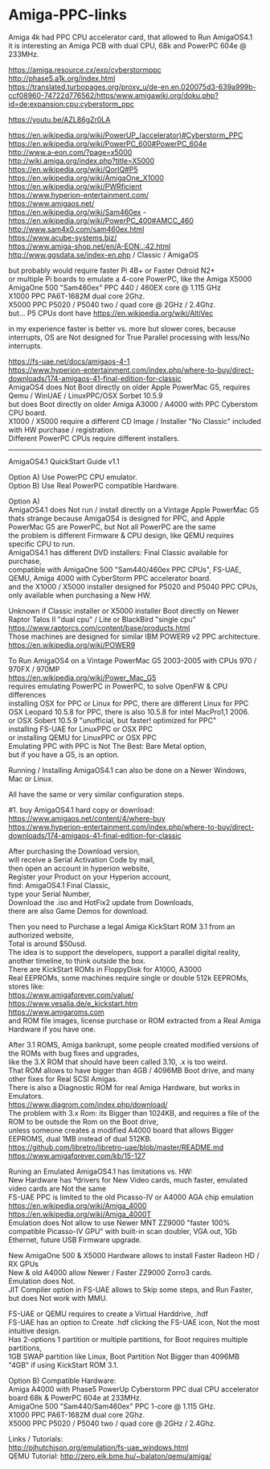 # Amiga-PPC-links

Amiga 4k had PPC CPU accelerator card, that allowed to Run AmigaOS4.1 </br>
it is interesting an Amiga PCB with dual CPU, 68k and PowerPC 604e @ 233MHz. </p>

https://amiga.resource.cx/exp/cyberstormppc </br>
http://phase5.a1k.org/index.html </br>
https://translated.turbopages.org/proxy_u/de-en.en.020075d3-639a999b-ccf08960-74722d776562/https/www.amigawiki.org/doku.php?id=de:expansion:cpu:cyberstorm_ppc </p>

https://youtu.be/AZL86gZr0LA </p>

https://en.wikipedia.org/wiki/PowerUP_(accelerator)#Cyberstorm_PPC </br>
https://en.wikipedia.org/wiki/PowerPC_600#PowerPC_604e </br>
http://www.a-eon.com/?page=x5000 </br>
http://wiki.amiga.org/index.php?title=X5000 </br>
https://en.wikipedia.org/wiki/QorIQ#P5 </br>
https://en.wikipedia.org/wiki/AmigaOne_X1000 </br>
https://en.wikipedia.org/wiki/PWRficient </br>
https://www.hyperion-entertainment.com/ </br>
https://www.amigaos.net/ </br>
https://en.wikipedia.org/wiki/Sam460ex - https://en.wikipedia.org/wiki/PowerPC_400#AMCC_460 </br>
http://www.sam4x0.com/sam460ex.html </br>
https://www.acube-systems.biz/ </br>
https://www.amiga-shop.net/en/A-EON:.:42.html </br>
http://www.ggsdata.se/index-en.php / Classic / AmigaOS </p>

but probably would require faster Pi 4B+ or Faster Odroid N2+ </br>
or multiple Pi boards to emulate a 4-core PowerPC, like the Amiga X5000 </br>
AmigaOne 500 "Sam460ex" PPC 440 / 460EX core @ 1.115 GHz </br>
X1000  PPC PA6T-1682M dual core 2Ghz. </br>
X5000  PPC P5020 / P5040 two / quad core @ 2GHz / 2.4Ghz. </br>
but... P5 CPUs dont have https://en.wikipedia.org/wiki/AltiVec </p>

in my experience faster is better vs. more but slower cores, because interrupts, OS are Not designed for True Parallel processing with less/No interrupts. </p>

https://fs-uae.net/docs/amigaos-4-1 </br>
https://www.hyperion-entertainment.com/index.php/where-to-buy/direct-downloads/174-amigaos-41-final-edition-for-classic </br>
AmigaOS4 does Not Boot directly on older Apple PowerMac G5, requires Qemu / WinUAE / LinuxPPC/OSX Sorbet 10.5.9 </br>
but does Boot directly on older Amiga A3000 / A4000 with PPC Cyberstom CPU board. </br>
X1000 / X5000 require a different CD Image / Installer "No Classic" included with HW purchase / registration. </br>
Different PowerPC CPUs require different installers. </br>

-----

AmigaOS4.1 QuickStart Guide v1.1 </p>

Option A) Use PowerPC CPU emulator. </br>
Option B) Use Real PowerPC compatible Hardware. </p>

Option A) </br>
AmigaOS4.1 does Not run / install directly on a Vintage Apple PowerMac G5 </br>
thats strange because AmigaOS4 is designed for PPC, and Apple PowerMac G5 are PowerPC, but Not all PowerPC are the same </br>
the problem is different Firmware & CPU design, like QEMU requires specific CPU to run. </br>
AmigaOS4.1 has different DVD installers: Final Classic available for purchase, </br>
compatible with AmigaOne 500 "Sam440/460ex PPC CPUs", FS-UAE, QEMU, Amiga 4000 with CyberStorm PPC accelerator board. </br>
and the X1000 / X5000 installer designed for P5020 and P5040 PPC CPUs, only available when purchasing a New HW. </p>

Unknown if Classic installer or X5000 installer Boot directly on Newer Raptor Talos II "dual cpu" / Lite or BlackBird "single cpu" </br>
https://www.raptorcs.com/content/base/products.html </br>
Those machines are designed for similar IBM POWER9 v2 PPC architecture. </br>
https://en.wikipedia.org/wiki/POWER9 </p>

To Run AmigaOS4 on a Vintage PowerMac G5 2003-2005 with CPUs 970 / 970FX / 970MP </br>
https://en.wikipedia.org/wiki/Power_Mac_G5 </br>
requires emulating PowerPC in PowerPC, to solve OpenFW & CPU differences </br>
installing OSX for PPC or Linux for PPC, there are different Linux for PPC </br> 
OSX Leopard 10.5.8 for PPC, there is also 10.5.8 for intel MacPro1,1 2006. </br> 
or OSX Sobert 10.5.9 "unofficial, but faster! optimized for PPC" </br> 
installing FS-UAE for LinuxPPC or OSX PPC </br>
or installing QEMU for LinuxPPC or OSX PPC </br>
Emulating PPC with PPC is Not The Best: Bare Metal option, </br>
but if you have a G5, is an option. </br>

Running / Installing AmigaOS4.1 can also be done on a Newer Windows, Mac or Linux. </p>

All have the same or very similar configuration steps. </p>

#1. buy AmigaOS4.1 hard copy or download: </br>
https://www.amigaos.net/content/4/where-buy </br>
https://www.hyperion-entertainment.com/index.php/where-to-buy/direct-downloads/174-amigaos-41-final-edition-for-classic </p>

After purchasing the Download version, </br> 
will receive a Serial Activation Code by mail, </br>
then open an account in hyperion website, </br>
Register your Product on your Hyperion account, </br>
find: AmigaOS4.1 Final Classic, </br>
type your Serial Number, </br>
Download the .iso and HotFix2 update from Downloads, </br>
there are also Game Demos for download. </br>

Then you need to Purchase a legal Amiga KickStart ROM 3.1 from an authorized website, </br>
Total is around $50usd. </br>
The idea is to support the developers, support a parallel digital reality, another timeline, to think outside the box. </br>
There are KickStart ROMs in FloppyDisk for A1000, A3000 </br>
Real EEPROMs, some machines require single or double 512k EEPROMs, stores like: </br>
https://www.amigaforever.com/value/ </br>
https://www.vesalia.de/e_kickstart.htm </br>
https://www.amigaroms.com </br>
and ROM file images, license purchase or ROM extracted from a Real Amiga Hardware if you have one. </p>

After 3.1 ROMS, Amiga bankrupt, some people created modified versions of the ROMs with bug fixes and upgrades, </br>
like the 3.X ROM that should have been called 3.10, .x is too weird. </br>
That ROM allows to have bigger than 4GB / 4096MB Boot drive, and many other fixes for Real SCSI Amigas. </br>
There is also a Diagnostic ROM for real Amiga Hardware, but works in Emulators. </br>
https://www.diagrom.com/index.php/download/ </br>
The problem with 3.x Rom: its Bigger than 1024KB, and requires a file of the ROM to be outsde the Rom on the Boot drive, </br>
unless someone creates a modified A4000 board that allows Bigger EEPROMS, dual 1MB instead of dual 512KB. </br>
https://github.com/libretro/libretro-uae/blob/master/README.md </br>
https://www.amigaforever.com/kb/15-127 </p>

Runing an Emulated AmigaOS4.1 has limitations vs. HW: </br>
New Hardware has ºdrivers for New Video cards, much faster, emulated video cards are Not the same </br>
FS-UAE PPC is limited to the old Picasso-IV or A4000 AGA chip emulation </br>
https://en.wikipedia.org/wiki/Amiga_4000 </br>
https://en.wikipedia.org/wiki/Amiga_4000T </br>
Emulation does Not allow to use Newer MNT ZZ9000 "faster 100% compatible Picasso-IV GPU" with built-in scan doubler, VGA out, 1Gb Ethernet, future USB Firmware upgrade. </p>

New AmigaOne 500 & X5000 Hardware allows to install Faster Radeon HD / RX GPUs</br>
New & old A4000 allow Newer / Faster ZZ9000 Zorro3 cards. </br>
Emulation does Not. </br>
JIT Compiler option in FS-UAE allows to Skip some steps, and Run Faster, but does Not work with MMU.</p>

FS-UAE or QEMU requires to create a Virtual Harddrive, .hdf </br>
FS-UAE has an option to Create .hdf clicking the FS-UAE icon, Not the most intuitive design. </br>
Has 2-options 1 partition or multiple partitions, for Boot requires multiple partitions, </br>
1GB SWAP partition like Linux, Boot Partition Not Bigger than 4096MB "4GB" if using KickStart ROM 3.1. </p>

Option B) Compatible Hardware: </br>
Amiga A4000 with Phase5 PowerUp Cyberstorm PPC dual CPU accelerator board 68k & PowerPC 604e at 233MHz. </br>
AmigaOne 500 "Sam440/Sam460ex" PPC 1-core @ 1.115 GHz. </br>
X1000 PPC PA6T-1682M dual core 2Ghz. </br>
X5000 PPC P5020 / P5040 two / quad core @ 2GHz / 2.4Ghz. </p>

Links / Tutorials: </br>
http://pjhutchison.org/emulation/fs-uae_windows.html </br>
QEMU Tutorial: http://zero.eik.bme.hu/~balaton/qemu/amiga/ </br>
